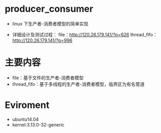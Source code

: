 # producer_consumer

- linux 下生产者-消费者模型的简单实现

- 详细设计及测试过程：
      file：http://120.26.179.141/?p=626
      thread_fifo：http://120.26.179.141/?p=996
      
# 主要内容

- file：基于文件的生产者-消费者模型
- thread_fifo：基于多线程的生产者-消费者模型，临界区为有名管道

# Eviroment
- ubuntu14.04
- kernel:3.13.0-32-generic
